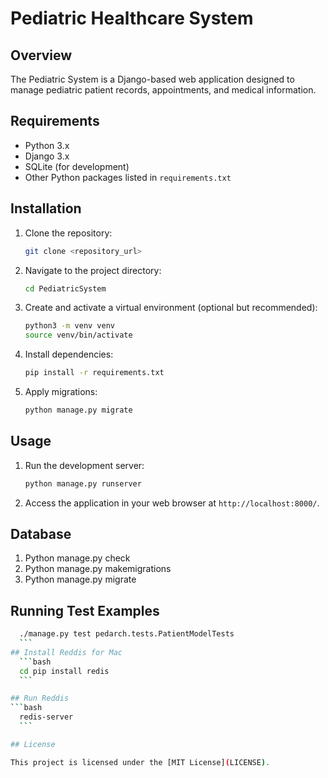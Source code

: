 # Pediatric Healthcare System

## Overview

The Pediatric System is a Django-based web application designed to manage pediatric patient records, appointments, and medical information.

## Requirements

- Python 3.x
- Django 3.x
- SQLite (for development)
- Other Python packages listed in `requirements.txt`

## Installation

1. Clone the repository:

    ```bash
    git clone <repository_url>
    ```

2. Navigate to the project directory:

    ```bash
    cd PediatricSystem
    ```

3. Create and activate a virtual environment (optional but recommended):

    ```bash
    python3 -m venv venv
    source venv/bin/activate
    ```

4. Install dependencies:

    ```bash
    pip install -r requirements.txt
    ```

5. Apply migrations:

    ```bash
    python manage.py migrate
    ```

## Usage

1. Run the development server:

    ```bash
    python manage.py runserver
    ```

2. Access the application in your web browser at `http://localhost:8000/`.

## Database 
1. Python manage.py check
2. Python manage.py makemigrations
3. Python manage.py migrate

## Running Test Examples    
  ```bash
    ./manage.py test pedarch.tests.PatientModelTests
    ```
## Install Reddis for Mac
    ```bash
    cd pip install redis
    ```

## Run Reddis
```bash
    redis-server
    ```

## License

This project is licensed under the [MIT License](LICENSE).
